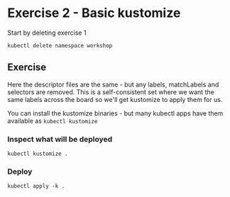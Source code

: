 # Exercise 2 - Basic kustomize

Start by deleting exercise 1

```shell
kubectl delete namespace workshop
```

## Exercise

Here the descriptor files are the same - but any labels, matchLabels and selectors are removed. This is a self-consistent set where we want the same labels across the board so we'll get kustomize to apply them for us.

You can install the kustomize binaries - but many kubectl apps have them available as `kubectl kustomize`

### Inspect what will be deployed

```shell
kubectl kustomize .
```

### Deploy

```shell
kubectl apply -k .
```
